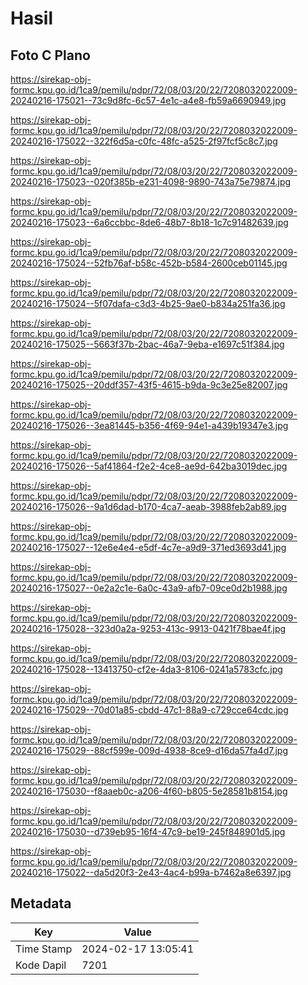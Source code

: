 # Hasil

## Foto C Plano

https://sirekap-obj-formc.kpu.go.id/1ca9/pemilu/pdpr/72/08/03/20/22/7208032022009-20240216-175021--73c9d8fc-6c57-4e1c-a4e8-fb59a6690949.jpg

https://sirekap-obj-formc.kpu.go.id/1ca9/pemilu/pdpr/72/08/03/20/22/7208032022009-20240216-175022--322f6d5a-c0fc-48fc-a525-2f97fcf5c8c7.jpg

https://sirekap-obj-formc.kpu.go.id/1ca9/pemilu/pdpr/72/08/03/20/22/7208032022009-20240216-175023--020f385b-e231-4098-9890-743a75e79874.jpg

https://sirekap-obj-formc.kpu.go.id/1ca9/pemilu/pdpr/72/08/03/20/22/7208032022009-20240216-175023--6a6ccbbc-8de6-48b7-8b18-1c7c91482639.jpg

https://sirekap-obj-formc.kpu.go.id/1ca9/pemilu/pdpr/72/08/03/20/22/7208032022009-20240216-175024--52fb76af-b58c-452b-b584-2600ceb01145.jpg

https://sirekap-obj-formc.kpu.go.id/1ca9/pemilu/pdpr/72/08/03/20/22/7208032022009-20240216-175024--5f07dafa-c3d3-4b25-9ae0-b834a251fa36.jpg

https://sirekap-obj-formc.kpu.go.id/1ca9/pemilu/pdpr/72/08/03/20/22/7208032022009-20240216-175025--5663f37b-2bac-46a7-9eba-e1697c51f384.jpg

https://sirekap-obj-formc.kpu.go.id/1ca9/pemilu/pdpr/72/08/03/20/22/7208032022009-20240216-175025--20ddf357-43f5-4615-b9da-9c3e25e82007.jpg

https://sirekap-obj-formc.kpu.go.id/1ca9/pemilu/pdpr/72/08/03/20/22/7208032022009-20240216-175026--3ea81445-b356-4f69-94e1-a439b19347e3.jpg

https://sirekap-obj-formc.kpu.go.id/1ca9/pemilu/pdpr/72/08/03/20/22/7208032022009-20240216-175026--5af41864-f2e2-4ce8-ae9d-642ba3019dec.jpg

https://sirekap-obj-formc.kpu.go.id/1ca9/pemilu/pdpr/72/08/03/20/22/7208032022009-20240216-175026--9a1d6dad-b170-4ca7-aeab-3988feb2ab89.jpg

https://sirekap-obj-formc.kpu.go.id/1ca9/pemilu/pdpr/72/08/03/20/22/7208032022009-20240216-175027--12e6e4e4-e5df-4c7e-a9d9-371ed3693d41.jpg

https://sirekap-obj-formc.kpu.go.id/1ca9/pemilu/pdpr/72/08/03/20/22/7208032022009-20240216-175027--0e2a2c1e-6a0c-43a9-afb7-09ce0d2b1988.jpg

https://sirekap-obj-formc.kpu.go.id/1ca9/pemilu/pdpr/72/08/03/20/22/7208032022009-20240216-175028--323d0a2a-9253-413c-9913-0421f78bae4f.jpg

https://sirekap-obj-formc.kpu.go.id/1ca9/pemilu/pdpr/72/08/03/20/22/7208032022009-20240216-175028--13413750-cf2e-4da3-8106-0241a5783cfc.jpg

https://sirekap-obj-formc.kpu.go.id/1ca9/pemilu/pdpr/72/08/03/20/22/7208032022009-20240216-175029--70d01a85-cbdd-47c1-88a9-c729cce64cdc.jpg

https://sirekap-obj-formc.kpu.go.id/1ca9/pemilu/pdpr/72/08/03/20/22/7208032022009-20240216-175029--88cf599e-009d-4938-8ce9-d16da57fa4d7.jpg

https://sirekap-obj-formc.kpu.go.id/1ca9/pemilu/pdpr/72/08/03/20/22/7208032022009-20240216-175030--f8aaeb0c-a206-4f60-b805-5e28581b8154.jpg

https://sirekap-obj-formc.kpu.go.id/1ca9/pemilu/pdpr/72/08/03/20/22/7208032022009-20240216-175030--d739eb95-16f4-47c9-be19-245f848901d5.jpg

https://sirekap-obj-formc.kpu.go.id/1ca9/pemilu/pdpr/72/08/03/20/22/7208032022009-20240216-175022--da5d20f3-2e43-4ac4-b99a-b7462a8e6397.jpg


## Metadata

| Key        | Value               |
| ---------- | ------------------- |
| Time Stamp | 2024-02-17 13:05:41 |
| Kode Dapil | 7201                |



